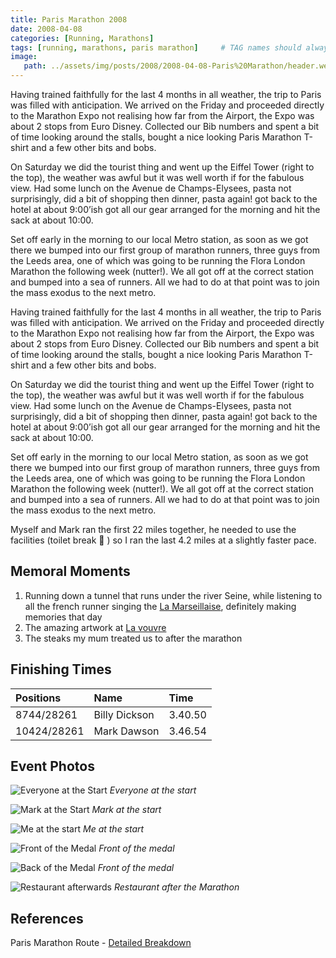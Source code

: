 ```yaml
---
title: Paris Marathon 2008
date: 2008-04-08
categories: [Running, Marathons]
tags: [running, marathons, paris marathon]     # TAG names should always be lowercase
image:
   path: ../assets/img/posts/2008/2008-04-08-Paris%20Marathon/header.webp
---
```


Having trained faithfully for the last 4 months in all weather, the trip to Paris was filled with anticipation. We arrived on the Friday and proceeded directly to the Marathon Expo not realising how far from the Airport, the Expo was about 2 stops from Euro Disney. Collected our Bib numbers and spent a bit of time looking around the stalls, bought a nice looking Paris Marathon T-shirt and a few other bits and bobs.

On Saturday we did the tourist thing and went up the Eiffel Tower (right to the top), the weather was awful but it was well worth if for the fabulous view. Had some lunch on the Avenue de Champs-Elysees, pasta not surprisingly, did a bit of shopping then dinner, pasta again! got back to the hotel at about 9:00’ish got all our gear arranged for the morning and hit the sack at about 10:00.

Set off early in the morning to our local Metro station, as soon as we got there we bumped into our first group of marathon runners, three guys from the Leeds area, one of which was going to be running the Flora London Marathon the following week (nutter!). We all got off at the correct station and bumped into a sea of runners. All we had to do at that point was to join the mass exodus to the next metro.

Having trained faithfully for the last 4 months in all weather, the trip to Paris was filled with anticipation. We arrived on the Friday and proceeded directly to the Marathon Expo not realising how far from the Airport, the Expo was about 2 stops from Euro Disney. Collected our Bib numbers and spent a bit of time looking around the stalls, bought a nice looking Paris Marathon T-shirt and a few other bits and bobs.

On Saturday we did the tourist thing and went up the Eiffel Tower (right to the top), the weather was awful but it was well worth if for the fabulous view. Had some lunch on the Avenue de Champs-Elysees, pasta not surprisingly, did a bit of shopping then dinner, pasta again! got back to the hotel at about 9:00’ish got all our gear arranged for the morning and hit the sack at about 10:00.

Set off early in the morning to our local Metro station, as soon as we got there we bumped into our first group of marathon runners, three guys from the Leeds area, one of which was going to be running the Flora London Marathon the following week (nutter!). We all got off at the correct station and bumped into a sea of runners. All we had to do at that point was to join the mass exodus to the next metro.

Myself and Mark ran the first 22 miles together, he needed to use the facilities (toilet break 🙂 ) so I ran the last 4.2 miles at a slightly faster pace.

## Memoral Moments

1. Running down a tunnel that runs under the river Seine, while listening to all the french runner singing the [La Marseillaise](https://en.wikipedia.org/wiki/La_Marseillaise), definitely making memories that day
2. The amazing artwork at [La vouvre](https://www.louvre.fr/en/)
3. The steaks my mum treated us to after the marathon

## Finishing Times

| Positions    | Name               | Time    |
| :----------- | :----------------- | :------ |
| 8744/28261   | Billy Dickson      | 3.40.50 |
| 10424/28261  | Mark Dawson        | 3.46.54 |

## Event Photos

![Everyone at the Start](../assets/img/posts/2008/2008-04-08-Paris%20Marathon/Start.webp)
_Everyone at the start_

![Mark at the Start](../assets/img/posts/2008/2008-04-08-Paris%20Marathon/Mark_Starting_Line.webp)
_Mark at the start_

![Me at the start](../assets/img/posts/2008/2008-04-08-Paris%20Marathon/Me_Start_Line.webp)
_Me at the start_

![Front of the Medal](../assets/img/posts/2008/2008-04-08-Paris%20Marathon/Medal_Front.webp)
_Front of the medal_

![Back of the Medal](../assets/img/posts/2008/2008-04-08-Paris%20Marathon/Medal_Back.webp)
_Front of the medal_

![Restaurant afterwards](../assets/img/posts/2008/2008-04-08-Paris%20Marathon/Meal_Out.webp)
_Restaurant after the Marathon_

## References

Paris Marathon Route - [Detailed Breakdown](https://blog.coachparry.com/paris-marathon-route-detailed-breakdown/)
